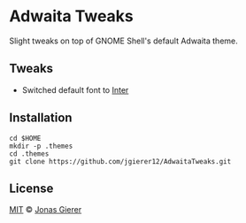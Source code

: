 # Adwaita Tweaks

Slight tweaks on top of GNOME Shell's default Adwaita theme.

## Tweaks

- Switched default font to [Inter](https://rsms.me/inter/)

## Installation

```fish
cd $HOME
mkdir -p .themes
cd .themes
git clone https://github.com/jgierer12/AdwaitaTweaks.git
```

## License

[MIT](LICENSE) &copy; [Jonas Gierer](https://gierer.xyz)
